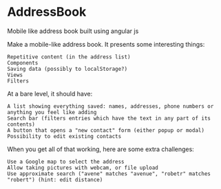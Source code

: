 # AddressBook
Mobile like address book built using angular js

Make a mobile-like address book. It presents some interesting things:

    Repetitive content (in the address list)
    Components
    Saving data (possibly to localStorage?)
    Views
    Filters

At a bare level, it should have:

    A list showing everything saved: names, addresses, phone numbers or anything you feel like adding
    Search bar (filters entries which have the text in any part of its contents)
    A button that opens a "new contact" form (either popup or modal)
    Possibility to edit existing contacts

When you get all of that working, here are some extra challenges:

    Use a Google map to select the address
    Allow taking pictures with webcam, or file upload
    Use approximate search ("avene" matches "avenue", "robetr" matches "robert") (hint: edit distance)
